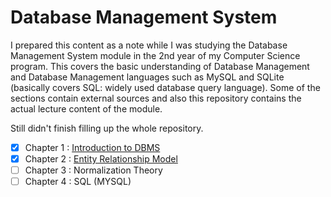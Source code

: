 ﻿# Database Management System
 
I prepared this content as a note while I was studying the Database Management System module in the 2nd year of my Computer Science program. This covers the basic understanding of Database Management and Database Management languages such as MySQL and SQLite (basically covers SQL: widely used database query language).
Some of the sections contain external sources and also this repository contains the actual lecture content of the module.

Still didn't finish filling up the whole repository.

- [x] Chapter 1 : [Introduction to DBMS](./Content/1-Introduction/introduction.md)
- [x] Chapter 2 : [Entity Relationship Model](./Content/2-Entity-Relationship-Model/EntityRelationshipModel.md)
- [ ] Chapter 3 : Normalization Theory
- [ ] Chapter 4 : SQL (MYSQL)
